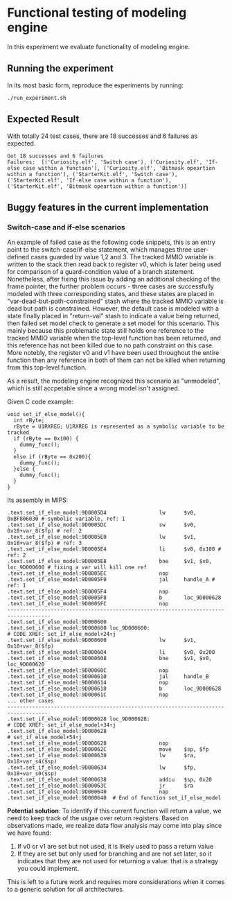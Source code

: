 # Functional testing of modeling engine
In this experiment we evaluate functionality of modeling engine.

## Running the experiment
In its most basic form, reproduce the experiments by running:
```
./run_experiment.sh 
```

## Expected Result
With totally 24 test cases, there are 18 successes and 6 failures as expected.

```
Got 18 successes and 6 failures
Failures:  [('Curiosity.elf', 'Switch case'), ('Curiosity.elf', 'If-else case within a function'), ('Curiosity.elf', 'Bitmask opeartion within a function'), ('StarterKit.elf', 'Switch case'), ('StarterKit.elf', 'If-else case within a function'), ('StarterKit.elf', 'Bitmask opeartion within a function')]
```
## Buggy features in the current implementation
### Switch-case and if-else scenarios
An example of failed case as the following code snippets, this is an entry point to the switch-case/if-else statement, which manages three user-defined cases guarded by value 1,2 and 3. The tracked MMIO variable is written to the stack then read back to register v0, which is later being used for comparison of a guard-condition value of a branch statement. Nonetheless, after fixing this issue by adding an additional checking of the frame pointer, the further problem occurs - three cases are successfully modeled with three corresponding states, and these states are placed in "var-dead-but-path-constrained" stash where the tracked MMIO variable is dead but path is constrained. However, the default case is modeled with a state finally placed in "return-val" stash to indicate a value being returned, then failed set model check to generate a set model for this scenario. This mainly because this problematic state still holds one reference to the tracked MMIO variable when the top-level function has been returned, and this reference has not been killed due to no path constraint on this case. More notebly, the register v0 and v1 have been used throughout the entire function then any reference in both of them can not be killed when returning from this top-level function.


As a result, the modeling engine recognized this scenario as "unmodeled", which is still accpetable since a wrong model isn't assigned.


Given C code example:
```
void set_if_else_model(){
  int rByte;
  rByte = U1RXREG; U1RXREG is represented as a symbolic variable to be tracked
  if (rByte == 0x100) {
    dummy_func();
  }
  else if (rByte == 0x200){
    dummy_func();
  }else {
    dummy_func();
  }
}
```


Its assembly in MIPS:
```
.text.set_if_else_model:9D0005D4                 lw      $v0, 0xBF806030 # symbolic variable, ref: 1
.text.set_if_else_model:9D0005DC                 sw      $v0, 0x18+var_8($fp) # ref: 2
.text.set_if_else_model:9D0005E0                 lw      $v1, 0x18+var_8($fp) # ref: 3
.text.set_if_else_model:9D0005E4                 li      $v0, 0x100 # ref: 2
.text.set_if_else_model:9D0005E8                 bne     $v1, $v0, loc_9D000600 # fixing a var will kill one ref
.text.set_if_else_model:9D0005EC                 nop
.text.set_if_else_model:9D0005F0                 jal     handle_A # ref: 1
.text.set_if_else_model:9D0005F4                 nop
.text.set_if_else_model:9D0005F8                 b       loc_9D000628
.text.set_if_else_model:9D0005FC                 nop
------------------------------------------------------------------------------------
.text.set_if_else_model:9D000600
.text.set_if_else_model:9D000600 loc_9D000600:                            # CODE XREF: set_if_else_model+24↑j
.text.set_if_else_model:9D000600                 lw      $v1, 0x18+var_8($fp)
.text.set_if_else_model:9D000604                 li      $v0, 0x200
.text.set_if_else_model:9D000608                 bne     $v1, $v0, loc_9D000620
.text.set_if_else_model:9D00060C                 nop
.text.set_if_else_model:9D000610                 jal     handle_B
.text.set_if_else_model:9D000614                 nop
.text.set_if_else_model:9D000618                 b       loc_9D000628
.text.set_if_else_model:9D00061C                 nop
... other cases
-----------------------------------------------------------------------------------
.text.set_if_else_model:9D000628 loc_9D000628:                            # CODE XREF: set_if_else_model+34↑j
.text.set_if_else_model:9D000628                                          # set_if_else_model+54↑j
.text.set_if_else_model:9D000628                 nop
.text.set_if_else_model:9D00062C                 move    $sp, $fp
.text.set_if_else_model:9D000630                 lw      $ra, 0x18+var_s4($sp)
.text.set_if_else_model:9D000634                 lw      $fp, 0x18+var_s0($sp)
.text.set_if_else_model:9D000638                 addiu   $sp, 0x20
.text.set_if_else_model:9D00063C                 jr      $ra
.text.set_if_else_model:9D000640                 nop
.text.set_if_else_model:9D000640  # End of function set_if_else_model
```

<strong>Potential solution</strong>: To identify if this current function will return a value, we need to keep track of the usgae over return registers. Based on observations made, we realize data flow analysis may come into play since we have found:

1. If v0 or v1 are set but not used, it is likely used to pass a return value
2. If they are set but only used for branching and are not set later, so it indicates that they are not used for returning a value: that is a strategy you could implement.

This is left to a future work and requires more considerations when it comes to a generic solution for all architectures.